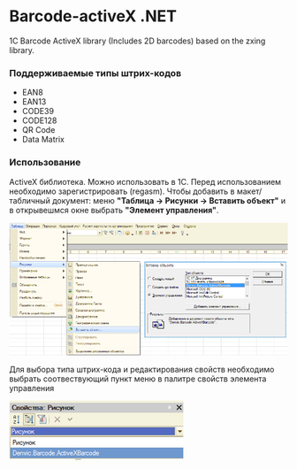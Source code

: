 # Barcode-activeX .NET
1С Barcode ActiveX library (Includes 2D barcodes) based on the zxing library.
### Поддерживаемые типы штрих-кодов
<ul>
<li>EAN8</li>
<li>EAN13</li>
<li>CODE39</li>
<li>CODE128</li>
<li>QR Code</li>
<li>Data Matrix</li>
</ul>

### Использование
ActiveX библиотека. Можно использовать в 1С. Перед использованием необходимо зарегистрировать (regasm). Чтобы добавить в макет/табличный документ: меню <b>"Таблица -> Рисунки -> Вставить объект"</b> и в открывешмся окне выбрать <b>"Элемент управления"</b>.

![alt](https://github.com/Jumpic/Barcode-activeX/blob/master/barcode1C.png)

Для выбора типа штрих-кода и редактирования свойств необходимо выбрать соотвествующий пункт меню в палитре свойств элемента управления

![alt](https://github.com/Jumpic/Barcode-activeX/blob/master/barcode1C_prop.png)
